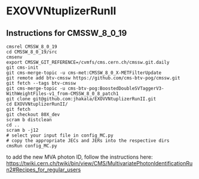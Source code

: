 # EXOVVNtuplizerRunII


## Instructions for CMSSW_8_0_19

```
cmsrel CMSSW_8_0_19
cd CMSSW_8_0_19/src
cmsenv
export CMSSW_GIT_REFERENCE=/cvmfs/cms.cern.ch/cmssw.git.daily
git cms-init
git cms-merge-topic -u cms-met:CMSSW_8_0_X-METFilterUpdate
git remote add btv-cmssw https://github.com/cms-btv-pog/cmssw.git
git fetch --tags btv-cmssw
git cms-merge-topic -u cms-btv-pog:BoostedDoubleSVTaggerV3-WithWeightFiles-v1_from-CMSSW_8_0_8_patch1
git clone git@github.com:jhakala/EXOVVNtuplizerRunII.git
cd EXOVVNtuplizerRunII/
git fetch
git checkout 80X_dev
scram b distclean
cd ..
scram b -j12
# select your input file in config_MC.py
# copy the appropriate JECs and JERs into the respective dirs
cmsRun config_MC.py
```

to add the new MVA photon ID, follow the instructions here:
https://twiki.cern.ch/twiki/bin/view/CMS/MultivariatePhotonIdentificationRun2#Recipes_for_regular_users
